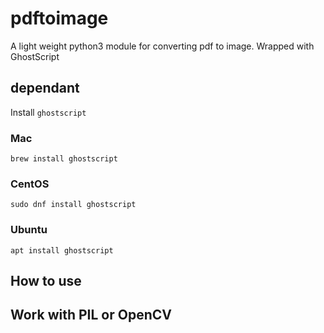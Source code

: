 # pdftoimage
A light weight python3 module for converting pdf to image. Wrapped with GhostScript

## dependant
Install `ghostscript`
### Mac
```
brew install ghostscript
```
### CentOS
```
sudo dnf install ghostscript
```
### Ubuntu
```
apt install ghostscript
```


## How to use

## Work with PIL or OpenCV


